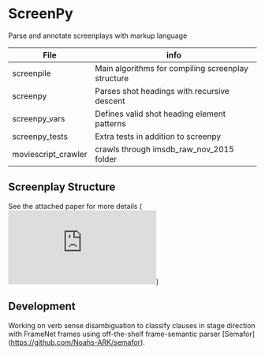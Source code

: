 # ScreenPy
Parse and annotate screenplays with markup language

| File     | info |
|--- | ---|
|screenpile | Main algorithms for compiling screenplay structure|
|screenpy | Parses shot headings with recursive descent |
|screenpy_vars | Defines valid shot heading element patterns |
|screenpy_tests | Extra tests in addition to screenpy |
|moviescript_crawler | crawls through imsdb_raw_nov_2015 folder |


Screenplay Structure
---

See the attached paper for more details (![Paper](https://github.com/drwiner/ScreenPy/blob/master/INT17_screenplays.pdf))


Development
---
Working on verb sense disambiguation to classify clauses in stage direction with FrameNet frames using off-the-shelf frame-semantic parser [Semafor] (https://github.com/Noahs-ARK/semafor).
